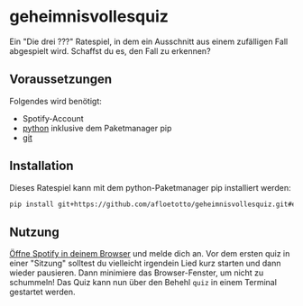 # geheimnisvollesquiz

Ein "Die drei ???" Ratespiel, in dem ein Ausschnitt aus einem zufälligen Fall
abgespielt wird.
Schaffst du es, den Fall zu erkennen?

## Voraussetzungen

Folgendes wird benötigt:

- Spotify-Account
- [python](https://www.python.org/downloads/) inklusive dem Paketmanager pip
- [git](https://git-scm.com/downloads)

## Installation

Dieses Ratespiel kann mit dem python-Paketmanager pip installiert werden:

```bash
pip install git+https://github.com/afloetotto/geheimnisvollesquiz.git#egg=geheimnisvollesquiz
```

## Nutzung

[Öffne Spotify in deinem Browser](https://open.spotify.com/) und melde dich an.
Vor dem ersten quiz in einer "Sitzung" solltest du vielleicht irgendein Lied
kurz starten und dann wieder pausieren.
Dann minimiere das Browser-Fenster, um nicht zu schummeln!
Das Quiz kann nun über den Behehl `quiz` in einem Terminal gestartet werden.
